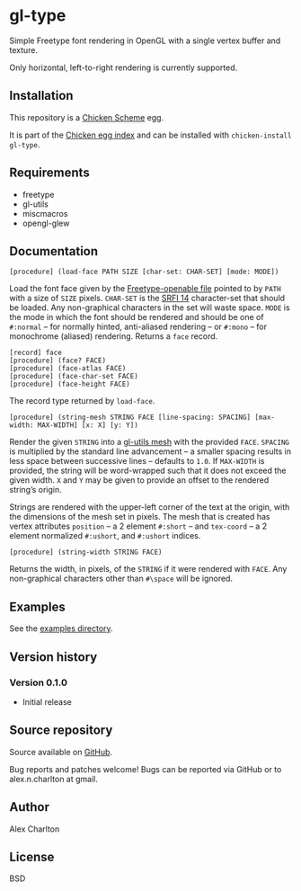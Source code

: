 # gl-type
Simple Freetype font rendering in OpenGL with a single vertex buffer and texture. 

Only horizontal, left-to-right rendering is currently supported.

## Installation
This repository is a [Chicken Scheme](http://call-cc.org/) egg.

It is part of the [Chicken egg index](http://wiki.call-cc.org/chicken-projects/egg-index-4.html) and can be installed with `chicken-install gl-type`.

## Requirements
- freetype
- gl-utils
- miscmacros 
- opengl-glew

## Documentation
    [procedure] (load-face PATH SIZE [char-set: CHAR-SET] [mode: MODE])

Load the font face given by the [Freetype-openable file](http://freetype.org/) pointed to by `PATH` with a size of `SIZE` pixels. `CHAR-SET` is the [SRFI 14](http://srfi.schemers.org/srfi-14/srfi-14.html) character-set that should be loaded. Any non-graphical characters in the set will waste space. `MODE` is the mode in which the font should be rendered and should be one of `#:normal` – for normally hinted, anti-aliased rendering – or `#:mono` – for monochrome (aliased) rendering. Returns a `face` record.

    [record] face
    [procedure] (face? FACE)
    [procedure] (face-atlas FACE)
    [procedure] (face-char-set FACE)
    [procedure] (face-height FACE)

The record type returned by `load-face`.

    [procedure] (string-mesh STRING FACE [line-spacing: SPACING] [max-width: MAX-WIDTH] [x: X] [y: Y])

Render the given `STRING` into a [gl-utils mesh](http://api.call-cc.org/doc/gl-utils/mesh) with the provided `FACE`. `SPACING` is multiplied by the standard line advancement – a smaller spacing results in less space between successive lines – defaults to `1.0`. If `MAX-WIDTH` is provided, the string will be word-wrapped such that it does not exceed the given width. `X` and `Y` may be given to provide an offset to the rendered string’s origin. 

Strings are rendered with the upper-left corner of the text at the origin, with the dimensions of the mesh set in pixels. The mesh that is created has vertex attributes `position` – a 2 element `#:short` – and `tex-coord` – a 2 element normalized `#:ushort`, and `#:ushort` indices.

    [procedure] (string-width STRING FACE)

Returns the width, in pixels, of the `STRING` if it were rendered with `FACE`. Any non-graphical characters other than `#\space` will be ignored.

## Examples
See the [examples directory](https://github.com/AlexCharlton/gl-type/tree/master/examples).

## Version history
### Version 0.1.0
* Initial release

## Source repository
Source available on [GitHub](https://github.com/AlexCharlton/gl-type).

Bug reports and patches welcome! Bugs can be reported via GitHub or to alex.n.charlton at gmail.

## Author
Alex Charlton

## License
BSD
